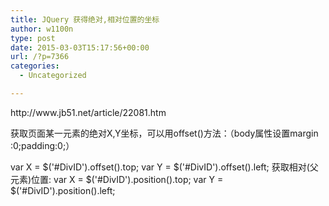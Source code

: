 ```yaml
---
title: JQuery 获得绝对,相对位置的坐标
author: w1100n
type: post
date: 2015-03-03T15:17:56+00:00
url: /?p=7366
categories:
  - Uncategorized

---
```

<div id="art_demo">
  http://www.jb51.net/article/22081.htm


  获取页面某一元素的绝对X,Y坐标，可以用offset()方法：（body属性设置margin :0;padding:0;）

<div class="blank3">

<div id="con_all">

<div id="art_content">
  var X = $('#DivID').offset().top;
 var Y = $('#DivID').offset().left;
 获取相对(父元素)位置:
 var X = $('#DivID').position().top;
 var Y = $('#DivID').position().left;

